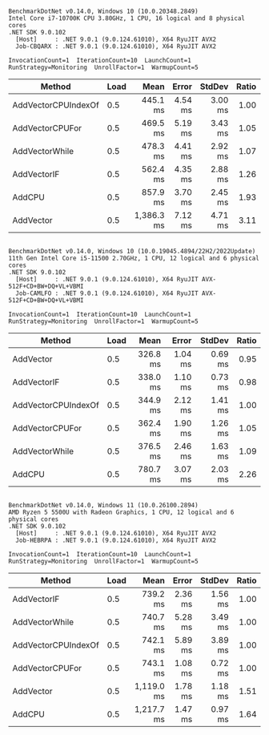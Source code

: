```

BenchmarkDotNet v0.14.0, Windows 10 (10.0.20348.2849)
Intel Core i7-10700K CPU 3.80GHz, 1 CPU, 16 logical and 8 physical cores
.NET SDK 9.0.102
  [Host]     : .NET 9.0.1 (9.0.124.61010), X64 RyuJIT AVX2
  Job-CBQARX : .NET 9.0.1 (9.0.124.61010), X64 RyuJIT AVX2

InvocationCount=1  IterationCount=10  LaunchCount=1  
RunStrategy=Monitoring  UnrollFactor=1  WarmupCount=5  

```
| Method              | Load | Mean       | Error   | StdDev  | Ratio | RatioSD |
|-------------------- |----- |-----------:|--------:|--------:|------:|--------:|
| AddVectorCPUIndexOf | 0.5  |   445.1 ms | 4.54 ms | 3.00 ms |  1.00 |    0.01 |
| AddVectorCPUFor     | 0.5  |   469.5 ms | 5.19 ms | 3.43 ms |  1.05 |    0.01 |
| AddVectorWhile      | 0.5  |   478.3 ms | 4.41 ms | 2.92 ms |  1.07 |    0.01 |
| AddVectorIF         | 0.5  |   562.4 ms | 4.35 ms | 2.88 ms |  1.26 |    0.01 |
| AddCPU              | 0.5  |   857.9 ms | 3.70 ms | 2.45 ms |  1.93 |    0.01 |
| AddVector           | 0.5  | 1,386.3 ms | 7.12 ms | 4.71 ms |  3.11 |    0.02 |

```

BenchmarkDotNet v0.14.0, Windows 10 (10.0.19045.4894/22H2/2022Update)
11th Gen Intel Core i5-11500 2.70GHz, 1 CPU, 12 logical and 6 physical cores
.NET SDK 9.0.102
  [Host]     : .NET 9.0.1 (9.0.124.61010), X64 RyuJIT AVX-512F+CD+BW+DQ+VL+VBMI
  Job-CAMLFO : .NET 9.0.1 (9.0.124.61010), X64 RyuJIT AVX-512F+CD+BW+DQ+VL+VBMI

InvocationCount=1  IterationCount=10  LaunchCount=1  
RunStrategy=Monitoring  UnrollFactor=1  WarmupCount=5  

```
| Method              | Load | Mean     | Error   | StdDev  | Ratio |
|-------------------- |----- |---------:|--------:|--------:|------:|
| AddVector           | 0.5  | 326.8 ms | 1.04 ms | 0.69 ms |  0.95 |
| AddVectorIF         | 0.5  | 338.0 ms | 1.10 ms | 0.73 ms |  0.98 |
| AddVectorCPUIndexOf | 0.5  | 344.9 ms | 2.12 ms | 1.41 ms |  1.00 |
| AddVectorCPUFor     | 0.5  | 362.4 ms | 1.90 ms | 1.26 ms |  1.05 |
| AddVectorWhile      | 0.5  | 376.5 ms | 2.46 ms | 1.63 ms |  1.09 |
| AddCPU              | 0.5  | 780.7 ms | 3.07 ms | 2.03 ms |  2.26 |
```

BenchmarkDotNet v0.14.0, Windows 11 (10.0.26100.2894)
AMD Ryzen 5 5500U with Radeon Graphics, 1 CPU, 12 logical and 6 physical cores
.NET SDK 9.0.102
  [Host]     : .NET 9.0.1 (9.0.124.61010), X64 RyuJIT AVX2
  Job-HEBRPA : .NET 9.0.1 (9.0.124.61010), X64 RyuJIT AVX2

InvocationCount=1  IterationCount=10  LaunchCount=1  
RunStrategy=Monitoring  UnrollFactor=1  WarmupCount=5  

```
| Method              | Load | Mean       | Error   | StdDev  | Ratio |
|-------------------- |----- |-----------:|--------:|--------:|------:|
| AddVectorIF         | 0.5  |   739.2 ms | 2.36 ms | 1.56 ms |  1.00 |
| AddVectorWhile      | 0.5  |   740.7 ms | 5.28 ms | 3.49 ms |  1.00 |
| AddVectorCPUIndexOf | 0.5  |   742.1 ms | 5.89 ms | 3.89 ms |  1.00 |
| AddVectorCPUFor     | 0.5  |   743.1 ms | 1.08 ms | 0.72 ms |  1.00 |
| AddVector           | 0.5  | 1,119.0 ms | 1.78 ms | 1.18 ms |  1.51 |
| AddCPU              | 0.5  | 1,217.7 ms | 1.47 ms | 0.97 ms |  1.64 |
